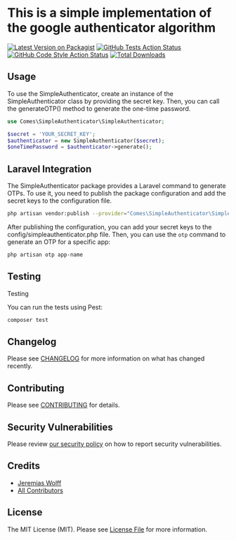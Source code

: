 # This is a simple implementation of the google authenticator algorithm

[![Latest Version on Packagist](https://img.shields.io/packagist/v/comes/simpleauthenticator.svg?style=flat-square)](https://packagist.org/packages/comes/simpleauthenticator)
[![GitHub Tests Action Status](https://img.shields.io/github/actions/workflow/status/comes/simpleauthenticator/run-tests.yml?branch=main&label=tests&style=flat-square)](https://github.com/comes/simpleauthenticator/actions?query=workflow%3Arun-tests+branch%3Amain)
[![GitHub Code Style Action Status](https://img.shields.io/github/actions/workflow/status/comes/simpleauthenticator/fix-php-code-style-issues.yml?branch=main&label=code%20style&style=flat-square)](https://github.com/comes/simpleauthenticator/actions?query=workflow%3A"Fix+PHP+code+style+issues"+branch%3Amain)
[![Total Downloads](https://img.shields.io/packagist/dt/comes/simpleauthenticator.svg?style=flat-square)](https://packagist.org/packages/comes/simpleauthenticator)

## Usage

To use the SimpleAuthenticator, create an instance of the SimpleAuthenticator class by providing the secret key. Then, you can call the generateOTP() method to generate the one-time password.

```php
use Comes\SimpleAuthenticator\SimpleAuthenticator;

$secret = 'YOUR_SECRET_KEY';
$authenticator = new SimpleAuthenticator($secret);
$oneTimePassword = $authenticator->generate();
```
## Laravel Integration

The SimpleAuthenticator package provides a Laravel command to generate OTPs. To use it, you need to publish the package configuration and add the secret keys to the configuration file.

```bash
php artisan vendor:publish --provider="Comes\SimpleAuthenticator\SimpleAuthenticatorServiceProvider" --tag="config"
```

After publishing the configuration, you can add your secret keys to the config/simpleauthenticator.php file. Then, you can use the `otp` command to generate an OTP for a specific app:

```bash
php artisan otp app-name
```

## Testing

Testing

You can run the tests using Pest:

```bash
composer test
```
## Changelog

Please see [CHANGELOG](CHANGELOG.md) for more information on what has changed recently.

## Contributing

Please see [CONTRIBUTING](CONTRIBUTING.md) for details.

## Security Vulnerabilities

Please review [our security policy](../../security/policy) on how to report security vulnerabilities.

## Credits

- [Jeremias Wolff](https://github.com/comes)
- [All Contributors](../../contributors)

## License

The MIT License (MIT). Please see [License File](LICENSE.md) for more information.
